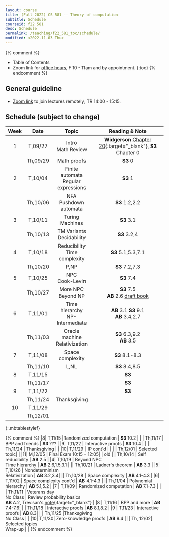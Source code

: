 ```yaml
---
layout: course
title: (Fall 2022) CS 581 -- Theory of computation 
subtitle: Schedule
courseid: f22 581
desc: Schedule
permalink: /teaching/f22_581_toc/schedule/
modified: <2022-11-03 Thu>
---
```


{% comment %}
* Table of Contents
* Zoom link for [office hours](https://pdx.zoom.us/j/88237483669?pwd=LzEveUtKVG96ZXRuVVZTWDY2a0Judz09), F 10 - 11am and by appointment.
{:toc}
{% endcomment %}

## General guideline
* [Zoom link](https://pdx.zoom.us/j/83821477952?pwd=QngyOTdwOXh4anovN3dYUFNvWnJjZz09) to join lectures remotely, TR 14:00 - 15:15. 

## Schedule (subject to change)

| Week | Date  | Topic | Reading & Note |
|:-----:| :---------: |:----------:|:-----:|
|1| T,09/27  | Intro <br> Math Review | **Widgerson** [Chapter 20](https://www.math.ias.edu/files/Book-online-Aug0619.pdf#page=1){:target="_blank"}, **S3** Chapter 0|
| | Th,09/29 | Math proofs | **S3** 0|
|2| T,10/04 | Finite automata <br> Regular expressions | **S3** 1 |
| | Th,10/06 |NFA <br> Pushdown automata | **S3** 1.2,2.2|
|3| T,10/11 | Turing Machines | **S3** 3.1 |
| | Th,10/13 |  TM Variants <br> Decidability | **S3** 3.2,4 |
|4| T,10/18 |  Reducibility <br> Time complexity | **S3** 5.1,5.3,7.1|
| | Th,10/20 | P,NP| **S3** 7.2,7.3 |
|5| T,10/25 | NPC <br> Cook-Levin | **S3** 7.4 |
| | Th,10/27 | More NPC <br> Beyond NP | **S3** 7.5 <br> **AB** 2.6 [draft book](https://theory.cs.princeton.edu/complexity/)  |
|6| T,11/01 | Time hierarchy <br> NP-Intermediate | **AB** 3.1 **S3** 9.1 <br> **AB** 3.4,2.7 |
| | Th,11/03 | Oracle machine <br> Relativization | **S3** 6.3,9.2 <br> **AB** 3.5 |
|7| T,11/08 | Space complexity | **S3** 8.1-8.3 |
| | Th,11/10 | L,NL | **S3** 8.4,8.5  |
|8| T,11/15 | | **S3** |
| | Th,11/17 | | **S3** |
|9| T,11/22  |  | **S3** |
| | Th,11/24 |  Thanksgiving |  |
|10| T,11/29 |  | |
| | Th,12/01 | | |
{:.mbtablestylef}

{% comment %}
|8| T,11/15 |Randomized computation | **S3** 10.2 |
| | Th,11/17 | BPP and friends | **S3** ??? |
|9| T,11/22  | Interactive proofs | **S3** 10.4 |
| | Th,11/24 |  Thanksgiving |  |
|10| T,11/29 | IP cont'd | |
| | Th,12/01 | Selected topic| |
|11| M,12/05 | Final Exam 10:15 - 12:05| | 
old 
| | Th,10/14 | Self reducibility | **AB** 2.5 |
|4| T,10/19 | Beyond NPC <br> Time hierarchy | **AB** 2.6,1.5,3.1 |
|| Th,10/21 | Ladner's theorem | **AB** 3.3 | 
|5| T,10/26 | Nondeterminism <br> Relativization | **AB** 3.2,3.4|
|| Th,10/28 | Space complexity | **AB** 4.1-4.3 |
|6| T,11/02 | Space complexity cont'd | **AB** 4.1-4.3 |
|| Th,11/04 | Polynomial hierarchy | **AB** 5.1,5.2 |
|7 | T,11/09 | Randomized computation | **AB** 7.1-7.3 |
| | Th,11/11 | Veterans day <br> No Class | Review probability basics <br> **AB** A.2, Trevisan's [note](http://theory.stanford.edu/~trevisan/cs276/notesprob.pdf){:target="_blank"}  |
|8 | T,11/16 | BPP and more | **AB** 7.4-7.6|
| | Th,11/18 | Interactive proofs |**AB** 8.1,8.2 |
|9 | T,11/23 | Interactive proofs | **AB** 8.3| 
|  | Th,11/25 |Thanksgiving <br> No Class |  |
|10| T,11/30| Zero-knowledge proofs | **AB** 9.4 |
|| Th, 12/02| Selected topics <br> Wrap-up | |
{% endcomment %}
